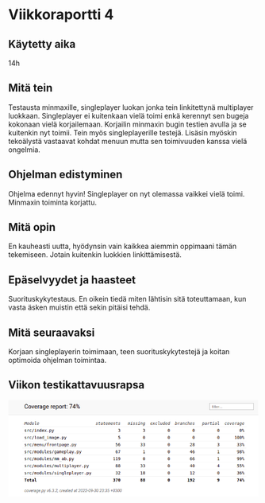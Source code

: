 # Viikkoraportti 4
## Käytetty aika
14h

## Mitä tein
Testausta minmaxille, singleplayer luokan jonka tein linkitettynä multiplayer luokkaan. Singleplayer ei kuitenkaan vielä toimi enkä kerennyt sen bugeja kokonaan vielä korjailemaan. Korjailin minmaxin bugin testien avulla ja se kuitenkin nyt toimii. Tein myös singleplayerille testejä. Lisäsin myöskin tekoälystä vastaavat kohdat menuun mutta sen toimivuuden kanssa vielä ongelmia.

## Ohjelman edistyminen
Ohjelma edennyt hyvin! Singleplayer on nyt olemassa vaikkei vielä toimi. Minmaxin toiminta korjattu.

## Mitä opin
En kauheasti uutta, hyödynsin vain kaikkea aiemmin oppimaani tämän tekemiseen. Jotain kuitenkin luokkien linkittämisestä.

## Epäselvyydet ja haasteet
Suorituskykytestaus. En oikein tiedä miten lähtisin sitä toteuttamaan, kun vasta äsken muistin että sekin pitäisi tehdä.

## Mitä seuraavaksi
Korjaan singleplayerin toimimaan, teen suorituskykytestejä ja koitan optimoida ohjelman toimintaa. 

## Viikon testikattavuusrapsa
![coverage](https://github.com/seppaemi/tiralabra-s2022/blob/main/Dokumentaatio/kuvat/coverage_week_four.png)
